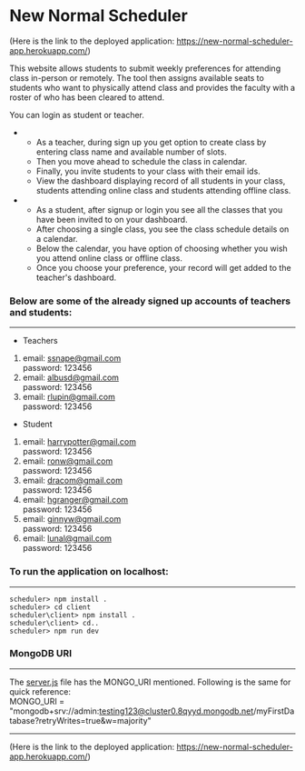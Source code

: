 # New Normal Scheduler

(Here is the link to the deployed application: https://new-normal-scheduler-app.herokuapp.com/)

This website allows students to submit weekly preferences for attending class in-person or remotely. 
The tool then assigns available seats to students who want to physically attend class
and provides the faculty with a roster of who has been cleared to attend.

You can login as student or teacher.
- - As a teacher, during sign up you get option to create class by entering class name and available number of slots.
  - Then you move ahead to schedule the class in calendar.
  - Finally, you invite students to your class with their email ids.
  - View the dashboard displaying record of all students in your class, students attending online class and students attending offline class.

- - As a student, after signup or login you see all the classes that you have been invited to on your dashboard.
  - After choosing a single class, you see the class schedule details on a calendar.
  - Below the calendar, you have option of choosing whether you wish you attend online class or offline class.
  - Once you choose your preference, your record will get added to the teacher's dashboard.
  
### Below are some of the already signed up accounts of teachers and students:
-----
  - Teachers
  1. email: ssnape@gmail.com <br/>
     password: 123456
  2. email: albusd@gmail.com <br/>
     password: 123456
  3. email: rlupin@gmail.com <br/>
     password: 123456
     
 - Student
  1. email: harrypotter@gmail.com <br/>
     password: 123456
  2. email: ronw@gmail.com <br/>
     password: 123456
  3. email: dracom@gmail.com <br/>
     password: 123456
  4. email: hgranger@gmail.com <br/>
     password: 123456
  5. email: ginnyw@gmail.com <br/>
     password: 123456
  6. email: lunal@gmail.com <br/>
     password: 123456
     
  ### To run the application on localhost:
  ____
    scheduler> npm install .
    scheduler> cd client
    scheduler\client> npm install .
    scheduler\client> cd..
    scheduler> npm run dev
    
### MongoDB URI
-----
The [server.js](https://github.com/shravani05/scheduler/blob/main/server/server.js) file has the MONGO_URI mentioned.
Following is the same for quick reference: <br/>
MONGO_URI = "mongodb+srv://admin:testing123@cluster0.8qyyd.mongodb.net/myFirstDatabase?retryWrites=true&w=majority"
  
-----


(Here is the link to the deployed application: https://new-normal-scheduler-app.herokuapp.com/)
